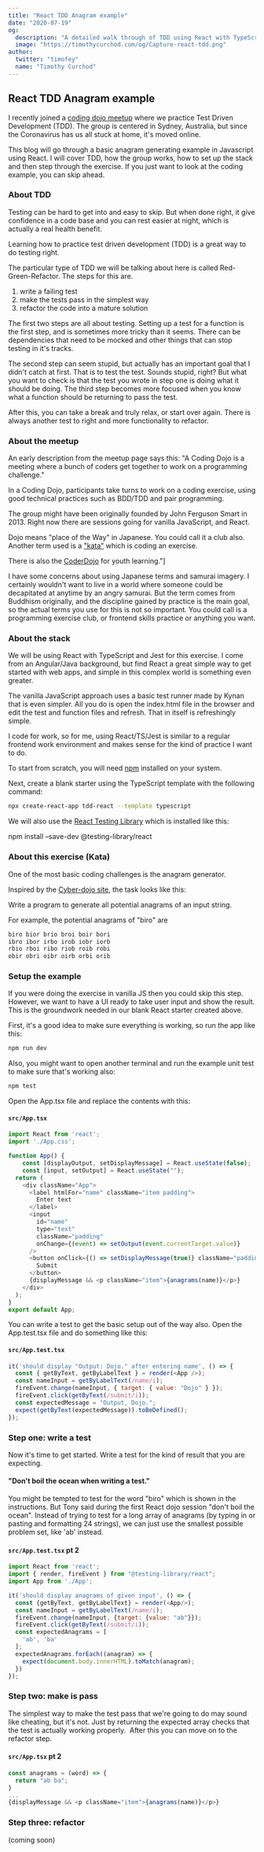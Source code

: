 ```yaml
---
title: "React TDD Anagram example"
date: "2020-07-19"
og:
  description: "A detailed walk through of TDD using React with TypeScript to solve a simple anagram coding challenge"
  image: "https://timothycurchod.com/og/Capture-react-tdd.png"
author:
  twitter: "timofey"
  name: "Timothy Curchod"
---
```


## React TDD Anagram example

I recently joined a [coding dojo meetup](https://www.meetup.com/coding-dojo-sydney) where we practice Test Driven Development (TDD).  The group is centered in Sydney, Australia, but since the Coronavirus has us all stuck at home, it's moved online.  

This blog will go through a basic anagram generating example in Javascript using React.   I will cover TDD, how the group works, how to set up the stack and then step through the exercise.  If you just want to look at the coding example, you can skip ahead.

### About TDD

Testing can be hard to get into and easy to skip.  But when done right, it give confidence in a code base and you can rest easier at night, which is actually a real health benefit.

Learning how to practice test driven development (TDD) is a great way to do testing right.

The particular type of TDD we will be talking about here is called Red-Green-Refactor.  The steps for this are.

1. write a failing test
2. make the tests pass in the simplest way
3. refactor the code into a mature solution

The first two steps are all about testing.  Setting up a test for a function is the first step, and is sometimes more tricky than it seems.  There can be dependencies that need to be mocked and other things that can stop testing in it's tracks.

The second step can seem stupid, but actually has an important goal that I didn't catch at first.  That is to test the test.  Sounds stupid, right?  But what you want to check is that the test you wrote in step one is doing what it should be doing.
The third step becomes more focused when you know what a function should be returning to pass the test.

After this, you can take a break and truly relax, or start over again.  There is always another test to right and more functionality to refactor.

### About the meetup

An early description from the meetup page says this:  "A Coding Dojo is a meeting where a bunch of coders get together to work on a programming challenge."

In a Coding Dojo, participants take turns to work on a coding exercise, using good technical practices such as BDD/TDD and pair programming.

The group might have been originally founded by John Ferguson Smart in 2013.   Right now there are sessions going for vanilla JavaScript, and React.

Dojo means "place of the Way" in Japanese.  You could call it a club also.
Another term used is a ["kata"](https://en.wikipedia.org/wiki/Kata_(programming)) which is coding an exercise.

There is also the [CoderDojo](https://en.wikipedia.org/wiki/CoderDojo) for youth learning."]

I have some concerns about using Japanese terms and samurai imagery.  I certainly wouldn't want to live in a world where someone could be decapitated at anytime by an angry samurai.
But the term comes from Buddhism originally, and the discipline gained by practice is the main goal, so the actual terms you use for this is not so important.  You could call is a programming exercise club, or frontend skills practice or anything you want.

### About the stack

We will be using React with TypeScript and Jest for this exercise.  I come from an Angular/Java background, but find React a great simple way to get started with web apps, and simple in this complex world is something even greater.

The vanilla JavaScript approach uses a basic test runner made by Kynan that is even simpler.  All you do is open the index.html file in the browser and edit the test and function files and refresh.  That in itself is refreshingly simple.

I code for work, so for me, using React/TS/Jest is similar to a regular frontend work environment and makes sense for the kind of practice I want to do.

To start from scratch, you will need [npm](https://www.npmjs.com/get-npm) installed on your system.

Next, create a blank starter using the TypeScript template with the following command:

```bash
npx create-react-app tdd-react --template typescript
```

We will also use the [React Testing Library](https://testing-library.com/docs/react-testing-library/intro) which is installed like this:

npm install –save-dev @testing-library/react

### About this exercise (Kata)

One of the most basic coding challenges is the anagram generator.

Inspired by the [Cyber-dojo site](https://cyber-dojo.org/), the task looks like this:

Write a program to generate all potential anagrams of an input string.

For example, the potential anagrams of "biro" are

```txt
biro bior brio broi boir bori
ibro ibor irbo irob iobr iorb
rbio rboi ribo riob roib robi
obir obri oibr oirb orbi orib
```

### Setup the example

If you were doing the exercise in vanilla JS then you could skip this step.  However, we want to have a UI ready to take user input and show the result.  This is the groundwork needed in our blank React starter created above.

First, it's a good idea to make sure everything is working, so run the app like this:

```bash
npm run dev
```

Also, you might want to open another terminal and run the example unit test to make sure that's working also:

```bash
npm test
```

Open the App.tsx file and replace the contents with this:

#### **`src/App.tsx`**

```js
import React from 'react';
import './App.css';

function App() {
    const [displayOutput, setDisplayMessage] = React.useState(false);
    const [input, setOutput] = React.useState("");
  return (
    <div className="App">
      <label htmlFor="name" className="item padding">
        Enter text
      </label>
      <input
        id="name"
        type="text"
        className="padding"
        onChange={(event) => setOutput(event.currentTarget.value)}
      />
      <button onClick={() => setDisplayMessage(true)} className="padding">
        Submit
      </button>
      {displayMessage && <p className="item">{anagrams(name)}</p>}
    </div>
  );
}
export default App;
```

You can write a test to get the basic setup out of the way also.  Open the App.test.tsx file and do something like this:

#### **`src/App.test.tsx`**

```js
it('should display "Output: Dojo." after entering name', () => {
  const { getByText, getByLabelText } = render(<App />);
  const nameInput = getByLabelText(/name/i);
  fireEvent.change(nameInput, { target: { value: "Dojo" } });
  fireEvent.click(getByText(/submit/i));
  const expectedMessage = "Output, Dojo.";
  expect(getByText(expectedMessage)).toBeDefined();
});
```

### Step one:  write a test

Now it's time to get started.  Write a test for the kind of result that you are expecting.

#### "Don't boil the ocean when writing a test."

You might be tempted to test for the word "biro" which is shown in the instructions.  But Tony said during the first React dojo session "don't boil the ocean".   Instead of trying to test for a long array of anagrams (by typing in or pasting and formatting 24 strings), we can just use the smallest possible problem set, like 'ab' instead.

#### **`src/App.test.tsx` pt 2**

```js
import React from 'react';
import { render, fireEvent } from "@testing-library/react";
import App from './App';

it('should display anagrams of given input', () => {
  const {getByText, getByLabelText} = render(<App/>);
  const nameInput = getByLabelText(/name/i);
  fireEvent.change(nameInput, {target: {value: "ab"}});
  fireEvent.click(getByText(/submit/i));  
  const expectedAnagrams = [
    'ab', 'ba'
  ];
  expectedAnagrams.forEach((anagram) => {
    expect(document.body.innerHTML).toMatch(anagram);
  })
});
```

### Step two: make is pass

The simplest way to make the test pass that we're going to do may sound like cheating, but it's not.  Just by returning the expected array checks that the test is actually working properly.  After this you can move on to the refactor step.

#### **`src/App.tsx` pt 2**

```js
const anagrams = (word) => {
  return "ab ba";
}
...
{displayMessage && <p className="item">{anagrams(name)}</p>}
```

### Step three: refactor

(coming soon)
